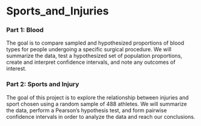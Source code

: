 # Sports_and_Injuries


### Part 1: Blood
The goal is to compare sampled and hypothesized proportions of blood types for people undergoing a specific surgical procedure. We will summarize the data, test a hypothesized set of population proportions, create and interpret confidence intervals, and note any outcomes of interest. 

### Part 2: Sports and Injury
The goal of this project is to explore the relationship between injuries and sport chosen using a random sample of 488 athletes. We will summarize the data, perform a Pearson’s hypothesis test, and form pairwise confidence intervals in order to analyze the data and reach our conclusions. 

